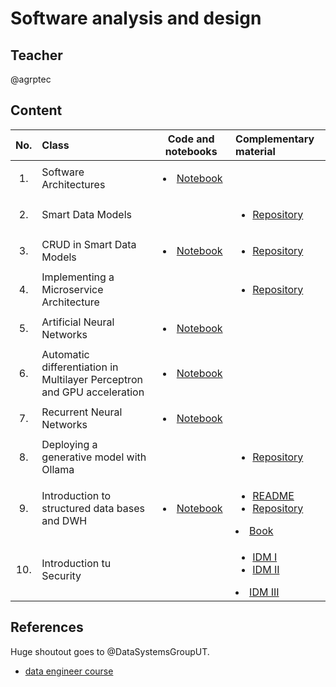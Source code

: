  # Software analysis and design

## Teacher
@agrptec


## Content

| No.        | Class          |Code and notebooks |  Complementary material|
| :-------------: |:-------------| :-----:| :-----|
| 1.              | Software Architectures|  <ul> <li>[Notebook](notebooks/quality_attributes_in_sw.ipynb) </li> </ul> | 
| 2.              | Smart Data Models| |  <ul> <li>[Repository](https://github.com/FIWARE/tutorials.Getting-Started.git) </li> </ul> | 
| 3.              | CRUD in Smart Data Models| <ul> <li>[Notebook](notebooks/reading_context.ipynb) </li> </ul>  |<ul> <li>[Repository](https://github.com/FIWARE/tutorials.CRUD-Operations.git) </li> </ul> | 
| 4.              | Implementing a Microservice Architecture|  | <ul> <li>[Repository](https://github.com/FIWARE/real-time-inference-ai-service.git) </li> </ul> | 
| 5.              | Artificial Neural Networks|  <ul> <li>[Notebook](notebooks/IntroANN.ipynb) </li> </ul> | 
| 6.              | Automatic differentiation in Multilayer Perceptron and GPU acceleration|  <ul> <li>[Notebook](notebooks/acceleration_DNN_pynb.ipynb) </li> </ul> | 
| 7.              | Recurrent Neural Networks|  <ul> <li>[Notebook](notebooks/1_Sequence_to_Sequence_Learning_with_Neural_Networks.ipynb) </li> </ul> | 
| 8.              | Deploying a generative model with Ollama| |  <ul> <li>[Repository](https://github.com/ollama/ollama.git) </li> </ul> | 
| 9.              | Introduction to structured data bases and DWH|  <ul> <li>[Notebook](notebooks/postgres.ipynb) </li> </ul> |  <ul> <li>[README](postgres.md) </li> <li>[Repository](https://github.com/Wathon/Data-Modeling-with-Postgres.git) </li> </ul> <li>[Book](http://160592857366.free.fr/joe/ebooks/ShareData/The%20Data%20Warehouse%20Toolkit.pdf) </li>| 
| 10.      |Introduction tu Security |  |  <ul> <li>[IDM I](https://github.com/FIWARE/tutorials.Identity-Management) </li> <li>[IDM II](https://github.com/FIWARE/tutorials.Roles-Permissions?tab=readme-ov-file) </li> </ul> <li>[IDM III](https://github.com/FIWARE/tutorials.Securing-Access?tab=readme-ov-file) </li>| 







## References

Huge shoutout goes to @DataSystemsGroupUT.

 - [data engineer course](https://github.com/DataSystemsGroupUT/dataeng.git)
